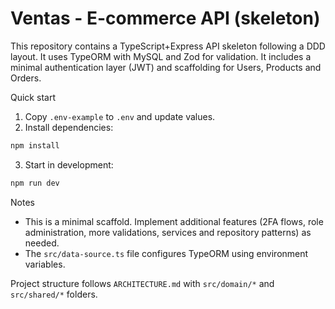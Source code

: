 # Ventas - E-commerce API (skeleton)

This repository contains a TypeScript+Express API skeleton following a DDD layout. It uses TypeORM with MySQL and Zod for validation. It includes a minimal authentication layer (JWT) and scaffolding for Users, Products and Orders.

Quick start

1. Copy `.env-example` to `.env` and update values.
2. Install dependencies:

```powershell
npm install
```

3. Start in development:

```powershell
npm run dev
```

Notes
- This is a minimal scaffold. Implement additional features (2FA flows, role administration, more validations, services and repository patterns) as needed.
- The `src/data-source.ts` file configures TypeORM using environment variables.

Project structure follows `ARCHITECTURE.md` with `src/domain/*` and `src/shared/*` folders.
